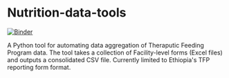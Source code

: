 # Nutrition-data-tools

[![Binder](http://mybinder.org/badge.svg)](https://hub.mybinder.org/user/brianmcdonald-n-tion-data-tools-psig800m/notebooks/TFP%20data-entry%20tool.ipynb)

A Python tool for automating data aggregation of Theraputic Feeding Program data. The tool takes a collection of Facility-level forms (Excel files) and outputs a consolidated CSV file.
Currently limited to Ethiopia's TFP reporting form format. 
